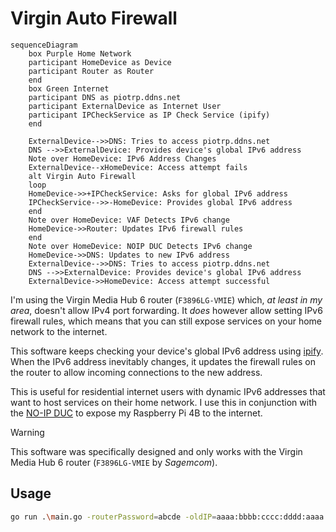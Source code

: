 # Virgin Auto Firewall

```mermaid
sequenceDiagram
    box Purple Home Network
    participant HomeDevice as Device
    participant Router as Router
    end
    box Green Internet
    participant DNS as piotrp.ddns.net
    participant ExternalDevice as Internet User
    participant IPCheckService as IP Check Service (ipify)
    end

    ExternalDevice-->>DNS: Tries to access piotrp.ddns.net
    DNS -->>ExternalDevice: Provides device's global IPv6 address
    Note over HomeDevice: IPv6 Address Changes
    ExternalDevice--xHomeDevice: Access attempt fails
    alt Virgin Auto Firewall
    loop
    HomeDevice->>+IPCheckService: Asks for global IPv6 address
    IPCheckService-->>-HomeDevice: Provides global IPv6 address
    end
    Note over HomeDevice: VAF Detects IPv6 change
    HomeDevice->>Router: Updates IPv6 firewall rules
    end
    Note over HomeDevice: NOIP DUC Detects IPv6 change
    HomeDevice->>DNS: Updates to new IPv6 address
    ExternalDevice-->>DNS: Tries to access piotrp.ddns.net
    DNS -->>ExternalDevice: Provides device's global IPv6 address
    ExternalDevice->>HomeDevice: Access attempt successful

```

I'm using the Virgin Media Hub 6 router (`F3896LG-VMIE`) which, *at least in my area*,
doesn't allow IPv4 port forwarding. It *does* however allow setting IPv6 firewall
rules, which means that you can still expose services on your home network to the internet.

This software keeps checking your device's global IPv6 address using [ipify](https://www.ipify.org/). When the IPv6 address inevitably changes, it updates the firewall rules on the router to allow incoming connections to the new address.

This is useful for residential internet users with dynamic IPv6 addresses
that want to host services on their home network. I use this in conjunction
with the [NO-IP DUC](https://www.noip.com/support/knowledgebase/automatic-ipv6-updates-linux-duc) to expose my Raspberry Pi 4B to the internet.

> [!WARNING]
> This software was specifically designed and only works with the Virgin
> Media Hub 6 router (`F3896LG-VMIE` by *Sagemcom*).

## Usage

```bash
go run .\main.go -routerPassword=abcde -oldIP=aaaa:bbbb:cccc:dddd:aaaa:bbbb:cccc:dddd
```
